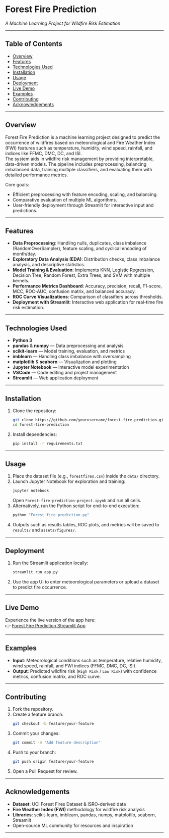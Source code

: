 # Forest Fire Prediction  
_A Machine Learning Project for Wildfire Risk Estimation_  

---  
## Table of Contents  
- [Overview](#overview)  
- [Features](#features)  
- [Technologies Used](#technologies-used)  
- [Installation](#installation)  
- [Usage](#usage)  
- [Deployment](#deployment)  
- [Live Demo](#live-demo)  
- [Examples](#examples)  
- [Contributing](#contributing)  
- [Acknowledgements](#acknowledgements)  

---  
## Overview  
Forest Fire Prediction is a machine learning project designed to predict the occurrence of wildfires based on meteorological and Fire Weather Index (FWI) features such as temperature, humidity, wind speed, rainfall, and indices like FFMC, DMC, DC, and ISI.  
The system aids in wildfire risk management by providing interpretable, data-driven models. The pipeline includes preprocessing, balancing imbalanced data, training multiple classifiers, and evaluating them with detailed performance metrics.  

Core goals:  
- Efficient preprocessing with feature encoding, scaling, and balancing.  
- Comparative evaluation of multiple ML algorithms.  
- User-friendly deployment through Streamlit for interactive input and predictions.  

---  
## Features  
- **Data Preprocessing**: Handling nulls, duplicates, class imbalance (RandomOverSampler), feature scaling, and cyclical encoding of month/day.  
- **Exploratory Data Analysis (EDA)**: Distribution checks, class imbalance analysis, and descriptive statistics.  
- **Model Training & Evaluation**: Implements KNN, Logistic Regression, Decision Tree, Random Forest, Extra Trees, and SVM with multiple kernels.  
- **Performance Metrics Dashboard**: Accuracy, precision, recall, F1-score, MCC, ROC-AUC, confusion matrix, and balanced accuracy.  
- **ROC Curve Visualizations**: Comparison of classifiers across thresholds.  
- **Deployment with Streamlit**: Interactive web application for real-time fire risk estimation.  

---  
## Technologies Used  
- **Python 3**  
- **pandas** & **numpy** — Data preprocessing and analysis  
- **scikit-learn** — Model training, evaluation, and metrics  
- **imblearn** — Handling class imbalance with oversampling  
- **matplotlib** & **seaborn** — Visualization and plotting  
- **Jupyter Notebook** — Interactive model experimentation  
- **VSCode** — Code editing and project management  
- **Streamlit** — Web application deployment  

---  
## Installation  
1. Clone the repository:  
    ```bash
    git clone https://github.com/yourusername/forest-fire-prediction.git  
    cd forest-fire-prediction  
    ```  
2. Install dependencies:  
    ```bash
    pip install -r requirements.txt  
    ```  

---  
## Usage  
1. Place the dataset file (e.g., `forestfires.csv`) inside the `data/` directory.  
2. Launch Jupyter Notebook for exploration and training:  
    ```bash
    jupyter notebook  
    ```  
   Open `Forest-fire-prediction-project.ipynb` and run all cells.  
3. Alternatively, run the Python script for end-to-end execution:  
    ```bash
    python "Forest fire prediction.py"  
    ```  
4. Outputs such as results tables, ROC plots, and metrics will be saved to `results/` and `assets/figures/`.  

---  
## Deployment  
1. Run the Streamlit application locally:  
    ```bash
    streamlit run app.py  
    ```  
2. Use the app UI to enter meteorological parameters or upload a dataset to predict fire occurrence.  

---  
## Live Demo  
Experience the live version of the app here:  
👉 [Forest Fire Prediction Streamlit App](https://forest-fires-prediction-jyjpnstx2tfnlbx9ktnctp.streamlit.app/)  

---  
## Examples  
- **Input**: Meteorological conditions such as temperature, relative humidity, wind speed, rainfall, and FWI indices (FFMC, DMC, DC, ISI).  
- **Output**: Predicted wildfire risk (`High Risk` / `Low Risk`) with confidence metrics, confusion matrix, and ROC curve.  

---  
## Contributing  
1. Fork the repository.  
2. Create a feature branch:  
    ```bash
    git checkout -b feature/your-feature  
    ```  
3. Commit your changes:  
    ```bash
    git commit -m "Add feature description"  
    ```  
4. Push to your branch:  
    ```bash
    git push origin feature/your-feature  
    ```  
5. Open a Pull Request for review.  

---  
## Acknowledgements  
- **Dataset**: UCI Forest Fires Dataset & ISRO-derived data  
- **Fire Weather Index (FWI)** methodology for wildfire risk analysis  
- **Libraries**: scikit-learn, imblearn, pandas, numpy, matplotlib, seaborn, Streamlit  
- Open-source ML community for resources and inspiration  

---
